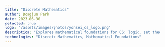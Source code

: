 ```yaml
---
title: "Discrete Mathematics"
author: Dongjun Park
date: 2023-06-30
selected: true
logo: "/assets/images/photos/yonsei_cs_logo.png"
description: "Explores mathematical foundations for CS: logic, set theory, combinatorics, graph theory, proofs for computational problem solving."
technologies: "Discrete Mathematics, Mathematical Foundations"
---
```


